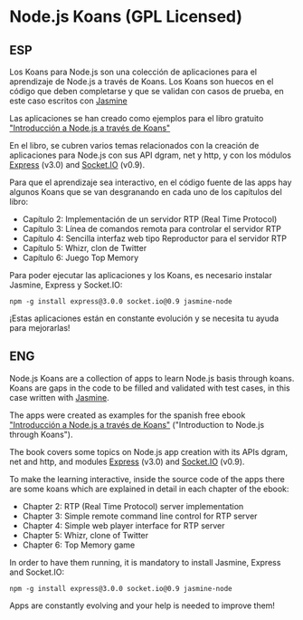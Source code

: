 Node.js Koans (GPL Licensed)
======

ESP
------

Los Koans para Node.js son una colección de aplicaciones para el aprendizaje de Node.js a través de Koans. Los Koans son huecos en el código que deben completarse y que se validan con casos de prueba, en este caso escritos con [Jasmine](https://jasmine.github.io/)

Las aplicaciones se han creado como ejemplos para el libro gratuito ["Introducción a Node.js a través de Koans"](http://nodejskoans.com)

En el libro, se cubren varios temas relacionados con la creación de aplicaciones para Node.js con sus API dgram, net y http, y con los módulos [Express](http://expressjs.com) (v3.0) and [Socket.IO](http://socket.io) (v0.9).

Para que el aprendizaje sea interactivo, en el código fuente de las apps hay algunos Koans que se van desgranando en cada uno de los capítulos del libro:

- Capítulo 2: Implementación de un servidor RTP (Real Time Protocol)
- Capítulo 3: Línea de comandos remota para controlar el servidor RTP
- Capítulo 4: Sencilla interfaz web tipo Reproductor para el servidor RTP
- Capítulo 5: Whizr, clon de Twitter
- Capítulo 6: Juego Top Memory

Para poder ejecutar las aplicaciones y los Koans, es necesario instalar Jasmine, Express y Socket.IO:

	npm -g install express@3.0.0 socket.io@0.9 jasmine-node

¡Estas aplicaciones están en constante evolución y se necesita tu ayuda para mejorarlas!


ENG
------

Node.js Koans are a collection of apps to learn Node.js basis through koans. Koans are gaps in the code to be filled and validated with test cases, in this case written with [Jasmine](https://jasmine.github.io/).

The apps were created as examples for the spanish free ebook ["Introducción a Node.js a través de Koans"](http://nodejskoans.com) ("Introduction to Node.js through Koans").

The book covers some topics on Node.js app creation with its APIs dgram, net and http, and modules [Express](http://expressjs.com) (v3.0) and [Socket.IO](http://socket.io) (v0.9).

To make the learning interactive, inside the source code of the apps there are some koans which are explained in detail in each chapter of the ebook:

- Chapter 2: RTP (Real Time Protocol) server implementation
- Chapter 3: Simple remote command line control for RTP server
- Chapter 4: Simple web player interface for RTP server
- Chapter 5: Whizr, clone of Twitter
- Chapter 6: Top Memory game

In order to have them running, it is mandatory to install Jasmine, Express and Socket.IO:

	npm -g install express@3.0.0 socket.io@0.9 jasmine-node

Apps are constantly evolving and your help is needed to improve them!
